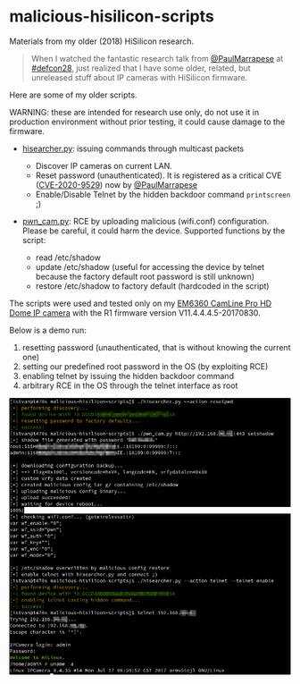 # malicious-hisilicon-scripts

Materials from my older (2018) HiSilicon research.

> When I watched the fantastic research talk from
> [@PaulMarrapese](https://twitter.com/PaulMarrapese) at
> [#defcon28](https://twitter.com/search?q=%23defcon28&src=typeahead_click),
> just realized that I have some older, related, but unreleased stuff
> about IP cameras with HiSilicon firmware.

Here are some of my older scripts.

WARNING: these are intended for research use only, do not
use it in production environment without prior testing, it could
cause damage to the firmware.

* [hisearcher.py](./hisearcher.py): issuing commands through multicast packets
  * Discover IP cameras on current LAN.
  * Reset password (unauthenticated). It is registered as a critical CVE
  ([CVE-2020-9529](https://github.com/pmarrapese/iot/tree/master/exploits/cve-2020-9529)) now by [@PaulMarrapese](https://twitter.com/PaulMarrapese)
  * Enable/Disable Telnet by the hidden backdoor command `printscreen` ;)

* [pwn_cam.py](./pwn_cam.py): RCE by uploading malicious (wifi.conf) configuration. Please be careful, it could harm the device. Supported functions by the script:
  * read /etc/shadow
  * update /etc/shadow (useful for accessing the device by telnet because the factory default root password is still unknown)
  * restore /etc/shadow to factory default (hardcoded in the script)

The scripts were used and tested only on my
[EM6360 CamLine Pro HD Dome IP camera](https://support.eminent-online.com/hc/en-us/articles/360008447799-EM6360-Download-Firmware-Software-)
with the R1 firmware version V11.4.4.4.5-20170830.

Below is a demo run:

1. resetting password (unauthenticated, that is without knowing the current one)
2. setting our predefined root password in the OS (by exploiting RCE)
3. enabling telnet by issuing the hidden backdoor command
4. arbitrary RCE in the OS through the telnet interface as root

![HiSilicon Telnet Demo](./hisilicon_telnet_demo.png)
